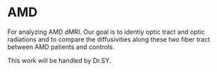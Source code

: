 # AMD

For analyzing AMD dMRI.
Our goal is to identiy optic tract and optic radiations and to compare the diffusivities along these two fiber tract between AMD patients and controls.

This work will be handled by Dr.SY.
